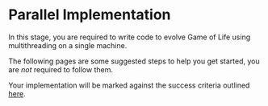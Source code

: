 # Parallel Implementation

In this stage, you are required to write code to evolve Game of Life using multithreading on a single machine.

The following pages are some suggested steps to help you get started, you are *not* required to follow them.

Your implementation will be marked against the success criteria outlined [here](success-criteria).
